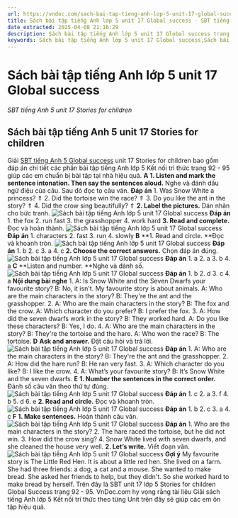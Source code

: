 ```yaml
---
url: https://vndoc.com/sach-bai-tap-tieng-anh-lop-5-unit-17-global-success-339562
title: Sách bài tập tiếng Anh lớp 5 unit 17 Global success - SBT tiếng Anh 5 unit 17 Stories for children - VnDoc.com
date_extracted: 2025-04-08 21:16:29
description: Sách bài tập tiếng Anh lớp 5 unit 17 Global success trang 92 95 hướng dẫn giải bài tập unit 17 lớp 5 Stories for children giúp các em chuẩn bị bài tập tiếng Anh hiệu quả.
keywords: Sách bài tập tiếng Anh lớp 5 unit 17 Global success,Sách bài tập tiếng Anh 5 unit 17 Global success,Sách bài tập tiếng Anh lớp 5 unit 17 Stories for children,Sách bài tập tiếng Anh 5 unit 17 Stories for children,SBT tiếng Anh 5 unit 17 Stories for children trang 72 75,sách bài tập tiếng anh lớp 5 unit 17 trang 72 75,sách bài tập tiếng anh lớp 5 global success unit 17,sách bài tập tiếng anh 5 global success unit 17
---
```


# Sách bài tập tiếng Anh lớp 5 unit 17 Global success
 _SBT tiếng Anh 5 unit 17 Stories for children_
## Sách bài tập tiếng Anh 5 unit 17 Stories for children
Giải [SBT tiếng Anh 5 Global success](<https://vndoc.com/sach-bai-tap-tieng-anh-lop-5-global-success>) unit 17 Stories for children bao gồm đáp án chi tiết các phần bài tập tiếng Anh lớp 5 Kết nối tri thức trang 92 - 95 giúp các em chuẩn bị bài tập tại nhà hiệu quả.
**A**
**1\. Listen and mark the sentence intonation. Then say the sentences aloud.** Nghe và đánh dấu ngữ điệu của câu. Sau đó đọc to câu văn.
**Đáp án**
1\. Was Snow White a princess? ⇑
2\. Did the tortoise win the race? ⇑
3\. Do you like the ant in the story? ⇑
4\. Did the crow sing beautifully? ⇑
**2\. Label the pictures.** Dán nhãn cho bức tranh.
![Sách bài tập tiếng Anh lớp 5 unit 17 Global success](https://i.vdoc.vn/data/image/2025/03/27/sach-bai-tap-tieng-anh-lop-5-unit-17-global-success-1.png)
**Đáp án**
1\. the fox
2\. run fast
3\. the grasshopper
4\. work hard
**3\. Read and complete.** Đọc và hoàn thành.
![Sách bài tập tiếng Anh lớp 5 unit 17 Global success](https://i.vdoc.vn/data/image/2025/03/27/sach-bai-tap-tieng-anh-lop-5-unit-17-global-success-2.png)
**Đáp án**
1\. characters
2\. fast
3\. run
4\. slowly
**B**
**1\. Read and circle. **Đọc và khoanh tròn.
![Sách bài tập tiếng Anh lớp 5 unit 17 Global success](https://i.vdoc.vn/data/image/2025/03/27/sach-bai-tap-tieng-anh-lop-5-unit-17-global-success-3.png)
**Đáp án**
1\. b
2\. c
3\. a
4\. c
**2\. Choose the correct answers.** Chọn đáp án đúng.
![Sách bài tập tiếng Anh lớp 5 unit 17 Global success](https://i.vdoc.vn/data/image/2025/03/27/sach-bai-tap-tieng-anh-lop-5-unit-17-global-success-4.png)
**Đáp án**
1\. a
2\. a
3\. b
4\. a
**C**
**Listen and number. **Nghe và đánh số.
![Sách bài tập tiếng Anh lớp 5 unit 17 Global success](https://i.vdoc.vn/data/image/2025/03/27/sach-bai-tap-tieng-anh-lop-5-unit-17-global-success-5.png)
**Đáp án**
1\. b
2\. d
3\. c
4\. a
**Nội dung bài nghe**
1\. A: Is Snow White and the Seven Dwarfs your favourite story?
B: No, it isn't. My favourite story is about animals.
A: Who are the main characters in the story?
B: They're the ant and the grasshopper.
2\. A: Who are the main characters in the story?
B: The fox and the crow.
A: Which character do you prefer?
B: I prefer the fox.
3\. A: How did the seven dwarfs work in the story?
B: They worked hard.
A: Do you like these characters?
B: Yes, I do.
4\. A: Who are the main characters in the story?
B: They're the tortoise and the hare.
A: Who won the race?
B: The tortoise.
**D**
**Ask and answer.** Đặt câu hỏi và trả lời.
![Sách bài tập tiếng Anh lớp 5 unit 17 Global success](https://i.vdoc.vn/data/image/2025/03/27/sach-bai-tap-tieng-anh-lop-5-unit-17-global-success-6.png)
**Đáp án**
1\. A: Who are the main characters in the story?
B: They're the ant and the grasshopper.
2\. A: How did the hare run?
B: He ran very fast.
3\. A: Which character do you like?
B: I like the crow.
4\. A: What’s your favourite story?
B: It’s Snow White and the seven dwarfs.
**E**
**1\. Number the sentences in the correct order.** Đánh số câu văn theo thứ tự đúng.
![Sách bài tập tiếng Anh lớp 5 unit 17 Global success](https://i.vdoc.vn/data/image/2025/03/27/sach-bai-tap-tieng-anh-lop-5-unit-17-global-success-7.png)
**Đáp án**
1\. c
2\. a
3\. f
4\. b
5\. d
6\. e
**2\. Read and circle.** Đọc và khoanh tròn.
![Sách bài tập tiếng Anh lớp 5 unit 17 Global success](https://i.vdoc.vn/data/image/2025/03/27/sach-bai-tap-tieng-anh-lop-5-unit-17-global-success-8.png)
**Đáp án**
1\. b
2\. c
3\. a
4\. c
**F**
**1\. Make sentences.** Hoàn thành câu văn.
![Sách bài tập tiếng Anh lớp 5 unit 17 Global success](https://i.vdoc.vn/data/image/2025/03/27/sach-bai-tap-tieng-anh-lop-5-unit-17-global-success-9.png)
**Đáp án**
1\. Who are the main characters in the story?
2\. The hare raced the tortoise, but he did not win.
3\. How did the crow sing?
4\. Snow White lived with seven dwarfs, and she cleaned the house very well.
**2\. Let’s write.** Viết đoạn văn.
![Sách bài tập tiếng Anh lớp 5 unit 17 Global success](https://i.vdoc.vn/data/image/2025/03/27/sach-bai-tap-tieng-anh-lop-5-unit-17-global-success-10.png)
**Gợi ý**
My favourite story is The Little Red Hen. It is about a little red hen. She lived on a farm. She had three friends: a dog, a cat and a mouse. She wanted to make bread. She asked her friends to help, but they didn't. So she worked hard to make bread by herself.
Trên đây là SBT unit 17 lớp 5 Stories for children Global Success trang 92 - 95. VnDoc.com hy vọng rằng tài liệu Giải  sách tiếng Anh lớp 5 Kết nối tri thức theo từng Unit trên đây sẽ giúp các em ôn tập hiệu quả.
